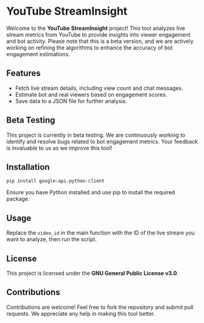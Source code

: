 <!DOCTYPE html>
<html lang="en">
<head>
    <meta charset="UTF-8">
    <meta name="viewport" content="width=device-width, initial-scale=1.0">
    <title>YouTube StreamInsight</title>
</head>
<body>

<h1>YouTube StreamInsight</h1>
<p>Welcome to the <strong>YouTube StreamInsight</strong> project! This tool analyzes live stream metrics from YouTube to provide insights into viewer engagement and bot activity. Please note that this is a beta version, and we are actively working on refining the algorithms to enhance the accuracy of bot engagement estimations.</p>

<h2>Features</h2>
<ul>
    <li>Fetch live stream details, including view count and chat messages.</li>
    <li>Estimate bot and real viewers based on engagement scores.</li>
    <li>Save data to a JSON file for further analysis.</li>
</ul>

<h2>Beta Testing</h2>
<p>This project is currently in beta testing. We are continuously working to identify and resolve bugs related to bot engagement metrics. Your feedback is invaluable to us as we improve this tool!</p>

<h2>Installation</h2>
<pre><code>pip install google-api-python-client</code></pre>
<p>Ensure you have Python installed and use pip to install the required package.</p>

<h2>Usage</h2>
<p>Replace the <code>video_id</code> in the main function with the ID of the live stream you want to analyze, then run the script.</p>

<h2>License</h2>
<p>This project is licensed under the <strong>GNU General Public License v3.0</strong>.</p>

<h2>Contributions</h2>
<p>Contributions are welcome! Feel free to fork the repository and submit pull requests. We appreciate any help in making this tool better.</p>

</body>
</html>
